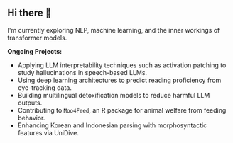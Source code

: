 ## Hi there 👋

I'm currently exploring NLP, machine learning, and the inner workings of transformer models. 

**Ongoing Projects:**

- Applying LLM interpretability techniques such as activation patching to study hallucinations in speech-based LLMs.
- Using deep learning architectures to predict reading proficiency from eye-tracking data.
- Building multilingual detoxification models to reduce harmful LLM outputs.
- Contributing to `Moo4Feed`, an R package for animal welfare from feeding behavior.
- Enhancing Korean and Indonesian parsing with morphosyntactic features via UniDive.

<!--
**nal060/nal060** is a ✨ _special_ ✨ repository because its `README.md` (this file) appears on your GitHub profile.

Here are some ideas to get you started:

- 🔭 I’m currently working on ...
- 🌱 I’m currently learning ...
- 👯 I’m looking to collaborate on ...
- 🤔 I’m looking for help with ...
- 💬 Ask me about ...
- 📫 How to reach me: ...
- 😄 Pronouns: ...
- ⚡ Fun fact: ...
-->

